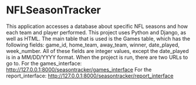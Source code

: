 # NFLSeasonTracker
This application accesses a database about specific NFL seasons and how each team and player performed. This project uses Python and Django, as well as HTML.
The main table that is used is the Games table, which has the following fields: game_id, home_team, away_team, winner, date_played, week_number. All of these fields are integer values, except the date_played is in a MM/DD/YYYY format.
When the project is run, there are two URLs to go to.
For the games_interface: http://127.0.0.1:8000/seasontracker/games_interface
For the report_interface: http://127.0.0.1:8000/seasontracker/report_interface
